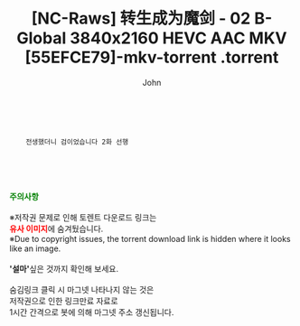 ﻿---
layout: post
title:  "                   [NC-Raws] 转生成为魔剑 - 02 B-Global 3840x2160 HEVC AAC MKV [55EFCE79]-mkv-torrent                .torrent"
author: John
categories: [ 애니/만화 ]
tags: [  ]
image:  
description: "                   [NC-Raws] 转生成为魔剑 - 02 B-Global 3840x2160 HEVC AAC MKV [55EFCE79]-mkv-torrent                 torrent 정보 공유"
toc: true
toc_sticky: true
---

<br>

        전생했더니 검이었습니다 2화 선행  
    
<br><br><br>
<p data-ke-size="size16"><b><span style="color: green;">주의사항</span></b><br /><br />※저작권 문제로 인해 토렌트 다운로드 링크는<br /><b><span style="color: red;">유사 이미지</span></b>에 숨겨뒀습니다.<br />※Due to copyright issues, the torrent download link is hidden where it looks like an image.<br /><br /><b>'설마'</b>싶은 것까지 확인해 보세요.<br /><br />숨김링크 클릭 시 마그넷 나타나지 않는 것은<br />저작권으로 인한 링크만료 자료로<br />1시간 간격으로 봇에 의해 마그넷 주소 갱신됩니다.</p>
